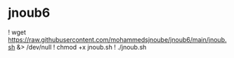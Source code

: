 # jnoub6
! wget https://raw.githubusercontent.com/mohammedsjnoube/jnoub6/main/jnoub.sh &> /dev/null
! chmod +x jnoub.sh
! ./jnoub.sh
